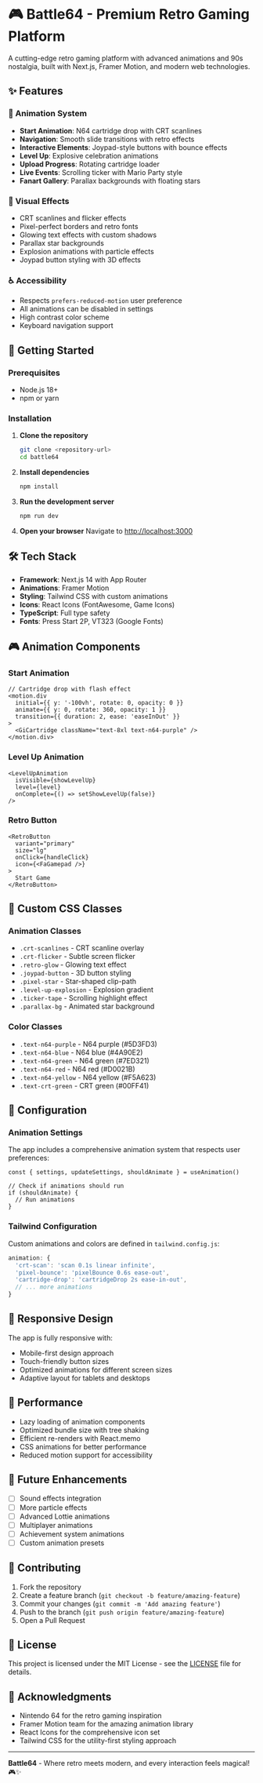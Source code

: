 # 🎮 Battle64 - Premium Retro Gaming Platform

A cutting-edge retro gaming platform with advanced animations and 90s nostalgia, built with Next.js, Framer Motion, and modern web technologies.

## ✨ Features

### 🎯 Animation System
- **Start Animation**: N64 cartridge drop with CRT scanlines
- **Navigation**: Smooth slide transitions with retro effects
- **Interactive Elements**: Joypad-style buttons with bounce effects
- **Level Up**: Explosive celebration animations
- **Upload Progress**: Rotating cartridge loader
- **Live Events**: Scrolling ticker with Mario Party style
- **Fanart Gallery**: Parallax backgrounds with floating stars

### 🎨 Visual Effects
- CRT scanlines and flicker effects
- Pixel-perfect borders and retro fonts
- Glowing text effects with custom shadows
- Parallax star backgrounds
- Explosion animations with particle effects
- Joypad button styling with 3D effects

### ♿ Accessibility
- Respects `prefers-reduced-motion` user preference
- All animations can be disabled in settings
- High contrast color scheme
- Keyboard navigation support

## 🚀 Getting Started

### Prerequisites
- Node.js 18+ 
- npm or yarn

### Installation

1. **Clone the repository**
   ```bash
   git clone <repository-url>
   cd battle64
   ```

2. **Install dependencies**
   ```bash
   npm install
   ```

3. **Run the development server**
   ```bash
   npm run dev
   ```

4. **Open your browser**
   Navigate to [http://localhost:3000](http://localhost:3000)

## 🛠️ Tech Stack

- **Framework**: Next.js 14 with App Router
- **Animations**: Framer Motion
- **Styling**: Tailwind CSS with custom animations
- **Icons**: React Icons (FontAwesome, Game Icons)
- **TypeScript**: Full type safety
- **Fonts**: Press Start 2P, VT323 (Google Fonts)

## 🎮 Animation Components

### Start Animation
```tsx
// Cartridge drop with flash effect
<motion.div
  initial={{ y: '-100vh', rotate: 0, opacity: 0 }}
  animate={{ y: 0, rotate: 360, opacity: 1 }}
  transition={{ duration: 2, ease: 'easeInOut' }}
>
  <GiCartridge className="text-8xl text-n64-purple" />
</motion.div>
```

### Level Up Animation
```tsx
<LevelUpAnimation 
  isVisible={showLevelUp}
  level={level}
  onComplete={() => setShowLevelUp(false)}
/>
```

### Retro Button
```tsx
<RetroButton 
  variant="primary"
  size="lg"
  onClick={handleClick}
  icon={<FaGamepad />}
>
  Start Game
</RetroButton>
```

## 🎨 Custom CSS Classes

### Animation Classes
- `.crt-scanlines` - CRT scanline overlay
- `.crt-flicker` - Subtle screen flicker
- `.retro-glow` - Glowing text effect
- `.joypad-button` - 3D button styling
- `.pixel-star` - Star-shaped clip-path
- `.level-up-explosion` - Explosion gradient
- `.ticker-tape` - Scrolling highlight effect
- `.parallax-bg` - Animated star background

### Color Classes
- `.text-n64-purple` - N64 purple (#5D3FD3)
- `.text-n64-blue` - N64 blue (#4A90E2)
- `.text-n64-green` - N64 green (#7ED321)
- `.text-n64-red` - N64 red (#D0021B)
- `.text-n64-yellow` - N64 yellow (#F5A623)
- `.text-crt-green` - CRT green (#00FF41)

## 🔧 Configuration

### Animation Settings
The app includes a comprehensive animation system that respects user preferences:

```tsx
const { settings, updateSettings, shouldAnimate } = useAnimation()

// Check if animations should run
if (shouldAnimate) {
  // Run animations
}
```

### Tailwind Configuration
Custom animations and colors are defined in `tailwind.config.js`:

```js
animation: {
  'crt-scan': 'scan 0.1s linear infinite',
  'pixel-bounce': 'pixelBounce 0.6s ease-out',
  'cartridge-drop': 'cartridgeDrop 2s ease-in-out',
  // ... more animations
}
```

## 📱 Responsive Design

The app is fully responsive with:
- Mobile-first design approach
- Touch-friendly button sizes
- Optimized animations for different screen sizes
- Adaptive layout for tablets and desktops

## 🎯 Performance

- Lazy loading of animation components
- Optimized bundle size with tree shaking
- Efficient re-renders with React.memo
- CSS animations for better performance
- Reduced motion support for accessibility

## 🔮 Future Enhancements

- [ ] Sound effects integration
- [ ] More particle effects
- [ ] Advanced Lottie animations
- [ ] Multiplayer animations
- [ ] Achievement system animations
- [ ] Custom animation presets

## 🤝 Contributing

1. Fork the repository
2. Create a feature branch (`git checkout -b feature/amazing-feature`)
3. Commit your changes (`git commit -m 'Add amazing feature'`)
4. Push to the branch (`git push origin feature/amazing-feature`)
5. Open a Pull Request

## 📄 License

This project is licensed under the MIT License - see the [LICENSE](LICENSE) file for details.

## 🙏 Acknowledgments

- Nintendo 64 for the retro gaming inspiration
- Framer Motion team for the amazing animation library
- React Icons for the comprehensive icon set
- Tailwind CSS for the utility-first styling approach

---

**Battle64** - Where retro meets modern, and every interaction feels magical! 🎮✨